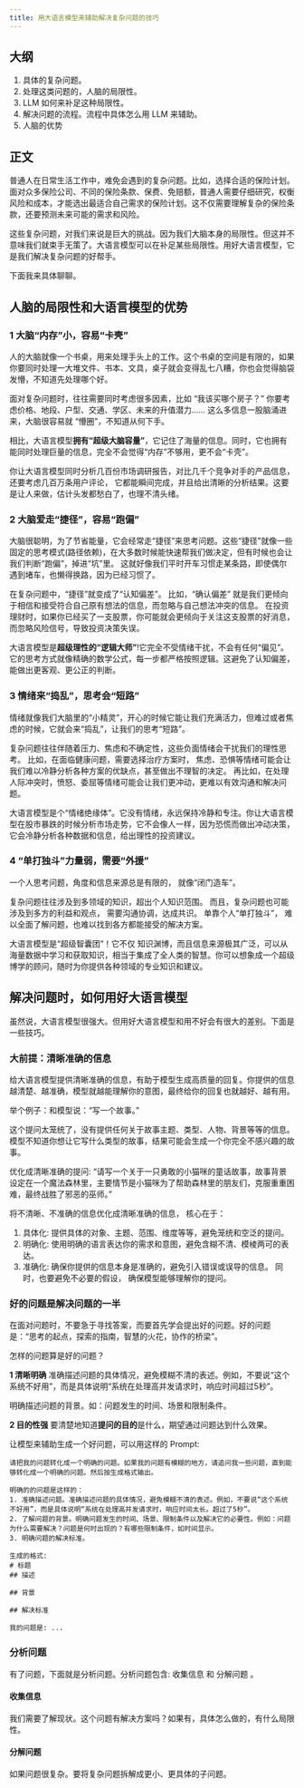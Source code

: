 ```yaml
---
title: 用大语言模型来辅助解决复杂问题的技巧
---
```


## 大纲
1. 具体的复杂问题。 
2. 处理这类问题的，人脑的局限性。
3. LLM 如何来补足这种局限性。
4. 解决问题的流程。流程中具体怎么用 LLM 来辅助。
5. 人脑的优势

## 正文
普通人在日常生活工作中，难免会遇到的复杂问题。比如，选择合适的保险计划。面对众多保险公司、不同的保险条款、保费、免赔额，普通人需要仔细研究，权衡风险和成本，才能选出最适合自己需求的保险计划。这不仅需要理解复杂的保险条款，还要预测未来可能的需求和风险。

这些复杂问题，对我们来说是巨大的挑战。因为我们大脑本身的局限性。但这并不意味我们就束手无策了。大语言模型可以在补足某些局限性。用好大语言模型，它是我们解决复杂问题的好帮手。

下面我来具体聊聊。

## 人脑的局限性和大语言模型的优势
### 1 大脑“内存”小，容易“卡壳”
人的大脑就像一个书桌，用来处理手头上的工作。这个书桌的空间是有限的，如果你要同时处理一大堆文件、书本、文具，桌子就会变得乱七八糟，你也会觉得脑袋发懵，不知道先处理哪个好。

面对复杂问题时，往往需要同时考虑很多因素，比如 “我该买哪个房子？” 你要考虑价格、地段、户型、交通、学区、未来的升值潜力…… 这么多信息一股脑涌进来，大脑很容易就 “懵圈”，不知道从何下手。

相比，大语言模型**拥有“超级大脑容量”**，它记住了海量的信息。同时，它也拥有能同时处理巨量的信息，完全不会觉得“内存”不够用，更不会“卡壳”。

你让大语言模型同时分析几百份市场调研报告，对比几千个竞争对手的产品信息，还要考虑几百万条用户评论， 它都能瞬间完成，并且给出清晰的分析结果。这要是让人来做，估计头发都愁白了，也理不清头绪。

### 2 大脑爱走“捷径”，容易“跑偏”
大脑很聪明，为了节省能量，它会经常走“捷径”来思考问题。这些“捷径”就像一些固定的思考模式(路径依赖)，在大多数时候能快速帮我们做决定，但有时候也会让我们判断“跑偏”，掉进“坑”里。 这就好像我们平时开车习惯走某条路，即使偶尔遇到堵车，也懒得换路，因为已经习惯了。

在复杂问题中，“捷径”就变成了“认知偏差”。 比如，“确认偏差” 就是我们更倾向于相信和接受符合自己原有想法的信息，而忽略与自己想法冲突的信息。 在投资理财时，如果你已经买了一支股票，你可能就会更倾向于关注这支股票的好消息，而忽略风险信号，导致投资决策失误。

大语言模型是**超级理性的“逻辑大师”**!它完全不受情绪干扰，不会有任何“偏见”。它的思考方式就像精确的数学公式，每一步都严格按照逻辑。这避免了认知偏差，能做出更客观、更公正的判断。

### 3 情绪来“捣乱”，思考会“短路”
情绪就像我们大脑里的“小精灵”，开心的时候它能让我们充满活力，但难过或者焦虑的时候，它就会来“捣乱”，让我们的思考“短路”。

复杂问题往往伴随着压力、焦虑和不确定性，这些负面情绪会干扰我们的理性思考。 比如，在面临健康问题，需要选择治疗方案时， 焦虑、恐惧等情绪可能会让我们难以冷静分析各种方案的优缺点，甚至做出不理智的决定。 再比如，在处理人际冲突时，愤怒、委屈等情绪可能会让我们更冲动，更难以有效沟通和解决问题。

大语言模型是个“情绪绝缘体”。它没有情绪，永远保持冷静和专注。你让大语言模型在股市暴跌的时候分析市场走势，它不会像人一样，因为恐慌而做出冲动决策，它会冷静分析各种数据和信息，给出理性的投资建议。 

### 4 “单打独斗”力量弱，需要“外援”
一个人思考问题，角度和信息来源总是有限的， 就像“闭门造车”。 

复杂问题往往涉及到多领域的知识，超出个人知识范围。 而且，复杂问题也可能涉及到多方的利益和观点， 需要沟通协调，达成共识。 单靠个人“单打独斗”， 难以全面了解问题，也难以找到各方都能接受的解决方案。

大语言模型是“超级智囊团”！它不仅 知识渊博，而且信息来源极其广泛，可以从海量数据中学习和获取知识，相当于集成了全人类的智慧。你可以想象成一个超级博学的顾问，随时为你提供各种领域的专业知识和建议。

## 解决问题时，如何用好大语言模型
虽然说，大语言模型很强大。但用好大语言模型和用不好会有很大的差别。下面是一些技巧。

### 大前提：清晰准确的信息
给大语言模型提供清晰准确的信息，有助于模型生成高质量的回复。你提供的信息越清楚、越准确，模型就越能理解你的意图，最终给你的回复也就越好、越有用。

举个例子：和模型说：“写一个故事。”

这个提问太笼统了，没有提供任何关于故事主题、类型、人物、背景等等的信息。模型不知道你想让它写什么类型的故事，结果可能会生成一个你完全不感兴趣的故事。

优化成清晰准确的提问:  “请写一个关于一只勇敢的小猫咪的童话故事，故事背景设定在一个魔法森林里，主要情节是小猫咪为了帮助森林里的朋友们，克服重重困难，最终战胜了邪恶的巫师。”

将不清晰、不准确的信息优化成清晰准确的信息， 核心在于：
1. 具体化: 提供具体的对象、主题、范围、维度等等，避免笼统和空泛的提问。
2. 明确化: 使用明确的语言表达你的需求和意图，避免含糊不清、模棱两可的表达。
3. 准确化: 确保你提供的信息本身是准确的，避免引入错误或误导的信息。 同时，也要避免不必要的假设， 确保模型能够理解你的提问。

### 好的问题是解决问题的一半
在面对问题时，不要急于寻找答案，而要首先学会提出好的问题。好的问题是：“思考的起点，探索的指南，智慧的火花，协作的桥梁”。

怎样的问题算是好的问题？

**1 清晰明确**
准确描述问题的具体情况，避免模糊不清的表述。例如，不要说“这个系统不好用”，而是具体说明“系统在处理高并发请求时，响应时间超过5秒”。

明确描述问题的背景。如：问题发生的时间、场景和限制条件。

**2 目的性强**
要清楚地知道**提问的目的**是什么，期望通过问题达到什么效果。

让模型来辅助生成一个好问题，可以用这样的 Prompt:
```
请把我的问题转化成一个明确的问题。如果我的问题有模糊的地方，请追问我一些问题，直到能够转化成一个明确的问题。然后按生成格式输出。

明确的的问题是这样的：
1. 准确描述问题。准确描述问题的具体情况，避免模糊不清的表述。例如，不要说“这个系统不好用”，而是具体说明“系统在处理高并发请求时，响应时间太长。超过了5秒”。
2. 了解问题的背景。明确问题发生的时间、场景、限制条件以及解决它的必要性。例如：问题为什么需要解决？问题是何时出现的？有哪些限制条件，如时间显示。
3. 明确问题的解决标准。

生成的格式:
# 标题
## 描述

## 背景

## 解决标准

我的问题是: ...
```

### 分析问题
有了问题，下面就是分析问题。分析问题包含: 收集信息 和 分解问题 。

#### 收集信息
我们需要了解现状。这个问题有解决方案吗？如果有，具体怎么做的，有什么局限性。

#### 分解问题
如果问题很复杂。要将复杂问题拆解成更小、更具体的子问题。





